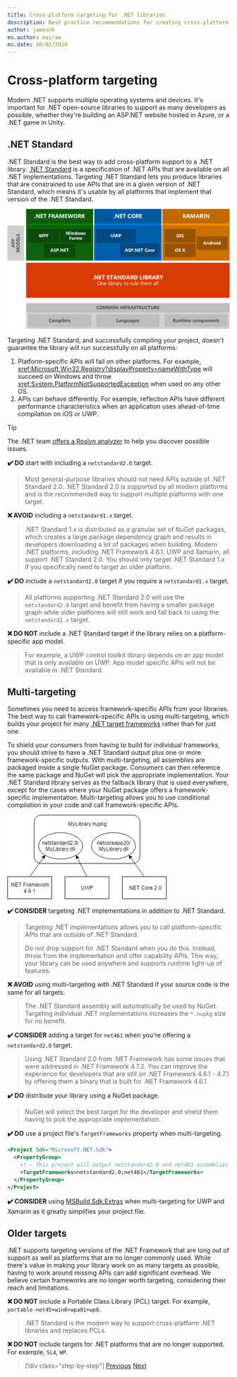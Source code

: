 ```yaml
---
title: Cross-platform targeting for .NET libraries
description: Best practice recommendations for creating cross-platform .NET libraries.
author: jamesnk
ms.author: mairaw
ms.date: 10/02/2018
---
```

# Cross-platform targeting

Modern .NET supports multiple operating systems and devices. It's important for .NET open-source libraries to support as many developers as possible, whether they're building an ASP.NET website hosted in Azure, or a .NET game in Unity.

## .NET Standard

.NET Standard is the best way to add cross-platform support to a .NET library. [.NET Standard](../net-standard.md) is a specification of .NET APIs that are available on all .NET implementations. Targeting .NET Standard lets you produce libraries that are constrained to use APIs that are in a given version of .NET Standard, which means it's usable by all platforms that implement that version of the .NET Standard.

![.NET Standard](./media/cross-platform-targeting/platforms-netstandard.png ".NET Standard")

Targeting .NET Standard, and successfully compiling your project, doesn't guarantee the library will run successfully on all platforms:

1. Platform-specific APIs will fail on other platforms. For example, <xref:Microsoft.Win32.Registry?displayProperty=nameWithType> will succeed on Windows and throw <xref:System.PlatformNotSupportedException> when used on any other OS.
2. APIs can behave differently. For example, reflection APIs have different performance characteristics when an application uses ahead-of-time compilation on iOS or UWP.

> [!TIP]
> The .NET team [offers a Roslyn analyzer](../analyzers/api-analyzer.md) to help you discover possible issues.

**✔️ DO** start with including a `netstandard2.0` target.

> Most general-purpose libraries should not need APIs outside of .NET Standard 2.0. .NET Standard 2.0 is supported by all modern platforms and is the recommended way to support multiple platforms with one target.

**❌ AVOID** including a `netstandard1.x` target.

> .NET Standard 1.x is distributed as a granular set of NuGet packages, which creates a large package dependency graph and results in developers downloading a lot of packages when building. Modern .NET platforms, including .NET Framework 4.6.1, UWP and Xamarin, all support .NET Standard 2.0. You should only target .NET Standard 1.x if you specifically need to target an older platform.

**✔️ DO** include a `netstandard2.0` target if you require a `netstandard1.x` target.

> All platforms supporting .NET Standard 2.0 will use the `netstandard2.0` target and benefit from having a smaller package graph while older platforms will still work and fall back to using the `netstandard1.x` target.

**❌ DO NOT** include a .NET Standard target if the library relies on a platform-specific app model.

> For example, a UWP control toolkit library depends on an app model that is only available on UWP. App model specific APIs will not be available in .NET Standard.

## Multi-targeting

Sometimes you need to access framework-specific APIs from your libraries. The best way to call framework-specific APIs is using multi-targeting, which builds your project for many [.NET target frameworks](../frameworks.md) rather than for just one.

To shield your consumers from having to build for individual frameworks, you should strive to have a .NET Standard output plus one or more framework-specific outputs. With multi-targeting, all assemblies are packaged inside a single NuGet package. Consumers can then reference the same package and NuGet will pick the appropriate implementation. Your .NET Standard library serves as the fallback library that is used everywhere, except for the cases where your NuGet package offers a framework-specific implementation. Multi-targeting allows you to use conditional compilation in your code and call framework-specific APIs.

![NuGet package with multiple assemblies](./media/cross-platform-targeting/nuget-package-multiple-assemblies.png "NuGet package with multiple assemblies")

**✔️ CONSIDER** targeting .NET implementations in addition to .NET Standard.

> Targeting .NET implementations allows you to call platform-specific APIs that are outside of .NET Standard.
>
> Do not drop support for .NET Standard when you do this. Instead, throw from the implementation and offer capability APIs. This way, your library can be used anywhere and supports runtime light-up of features.

**❌ AVOID** using multi-targeting with .NET Standard if your source code is the same for all targets.

> The .NET Standard assembly will automatically be used by NuGet. Targeting individual .NET implementations increases the `*.nupkg` size for no benefit.

**✔️ CONSIDER** adding a target for `net461` when you're offering a `netstandard2.0` target. 

> Using .NET Standard 2.0 from .NET Framework has some issues that were addressed in .NET Framework 4.7.2. You can improve the experience for developers that are still on .NET Framework 4.6.1 - 4.7.1 by offering them a binary that is built for .NET Framework 4.6.1.

**✔️ DO** distribute your library using a NuGet package.

> NuGet will select the best target for the developer and shield them having to pick the appropriate implementation.

**✔️ DO** use a project file's `TargetFrameworks` property when multi-targeting.

```xml
<Project Sdk="Microsoft.NET.Sdk">
  <PropertyGroup>
    <!-- This project will output netstandard2.0 and net461 assemblies -->
    <TargetFrameworks>netstandard2.0;net461</TargetFrameworks>
  </PropertyGroup>
</Project>
```

**✔️ CONSIDER** using [MSBuild.Sdk.Extras](https://github.com/onovotny/MSBuildSdkExtras) when multi-targeting for UWP and Xamarin as it greatly simplifies your project file.

## Older targets

.NET supports targeting versions of the .NET Framework that are long out of support as well as platforms that are no longer commonly used. While there's value in making your library work on as many targets as possible, having to work around missing APIs can add significant overhead. We believe certain frameworks are no longer worth targeting, considering their reach and limitations.

**❌ DO NOT** include a Portable Class Library (PCL) target. For example, `portable-net45+win8+wpa81+wp8`.

> .NET Standard is the modern way to support cross-platform .NET libraries and replaces PCLs.

**❌ DO NOT** include targets for .NET platforms that are no longer supported. For example, `SL4`, `WP`.

>[!div class="step-by-step"]
[Previous](./get-started.md)
[Next](./strong-naming.md)
